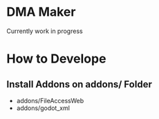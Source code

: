 # DMA Maker
Currently work in progress

# How to Develope
## Install Addons on addons/ Folder
* addons/FileAccessWeb
* addons/godot_xml
